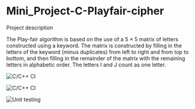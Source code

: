 # Mini_Project-C-Playfair-cipher

Project description

The Play-fair algorithm is based on the use of a 5 × 5 matrix of letters constructed using a keyword. The matrix is constructed by filling in the letters of the keyword (minus duplicates) from left to right and from top to bottom, and then filling in the remainder of the matrix with the remaining letters in alphabetic order. The letters I and J count as one letter. 

![C/C++ CI](https://github.com/Stepin-104917/Mini_Project-in-C-Playfair-cipher/workflows/C/C++%20CI/badge.svg)

![C/C++ CI](https://github.com/Stepin-104917/Mini_Project-in-C-Playfair-cipher/workflows/C/C++%20CI/badge.svg)

![Unit testing](https://github.com/Stepin-104917/Mini_Project-in-C-Playfair-cipher/workflows/Unit%20testing/badge.svg)
